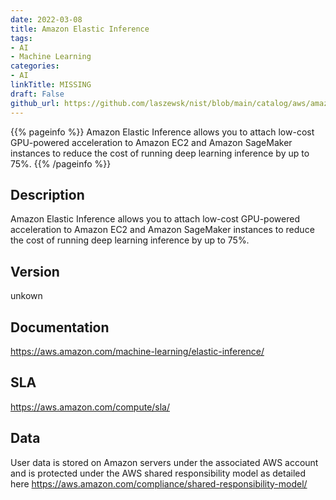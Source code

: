 ```yaml
---
date: 2022-03-08
title: Amazon Elastic Inference
tags: 
- AI
- Machine Learning
categories: 
- AI
linkTitle: MISSING
draft: False         
github_url: https://github.com/laszewsk/nist/blob/main/catalog/aws/amazon-elastic-inference.yaml
---
```


{{% pageinfo %}}
Amazon Elastic Inference allows you to attach low-cost GPU-powered acceleration to Amazon EC2 and Amazon SageMaker instances to reduce the cost of running deep learning inference by up to 75%.
{{% /pageinfo %}}

## Description

Amazon Elastic Inference allows you to attach low-cost GPU-powered acceleration to Amazon EC2 and Amazon SageMaker instances to reduce the cost of running deep learning inference by up to 75%.

## Version

unkown

## Documentation

https://aws.amazon.com/machine-learning/elastic-inference/

## SLA

https://aws.amazon.com/compute/sla/

## Data

User data is stored on Amazon servers under the associated AWS account and is protected under the AWS shared responsibility model as detailed here https://aws.amazon.com/compliance/shared-responsibility-model/
